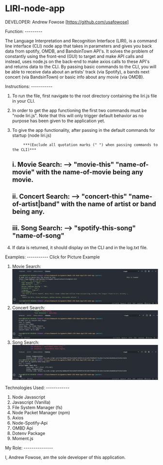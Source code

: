 # LIRI-node-app


DEVELOPER: Andrew Fowose [https://github.com/usafowose]

Function: ---------

The Language Interpretation and Recognition Interface (LIRI), is a command line interface (CLI) node app that takes in parameters and gives you back data from spotify, OMDB, and BandsinTown API's. It solves the problem of constantly using the front-end (GUI) to target and make API calls and instead, uses node.js on the back-end to make axios calls to these API's and returns data to the CLI. 
By passing basic commands to the CLI, you will be able to receive data about an artists' track (via Spotify), a bands next concert (via BandsinTown) or basic info about any movie (via OMDB). 

Instructions: -----------
1. To run the file, first navigate to the root directory containing the liri.js file in your CLI. 
2. In order to get the app functioning the first two commands must be "node liri.js". Note that this will only trigger default behavior as no purpose has been given to the application yet. 
3. To give the app functionality, after passing in the default commands for startup (node liri.js)

            ***(Exclude all quotation marks (" ") when passing commands to the CLI)***

    i. Movie Search: --> "movie-this" "name-of-movie" with the name-of-movie being any movie. 
    -----------
    ii. Concert Search: --> "concert-this" "name-of-artist|band" with the name of artist or band being any. 
    -----------
    iii. Song Search: --> "spotify-this-song" "name-of-song"
    -----------

4. If data is returned, it should display on the CLI and in the log.txt file. 

Examples: ----------- Click for Picture Example
1. Movie Search: ![Movie Search](Screenshots/movie-this.png)
2. Concert Search: ![Concert Search](Screenshots/concert-this.png)
3. Song Search: ![Song Search](Screenshots/spotify-this-song.png) 




Technologies Used: ------------

1. Node Javascript
2. Javascript (Vanilla)
3. File System Manager (fs)
4. Node Packet Manager (npm)
5. Axios 
6. Node-Spotify-Api
7. OMBD Api 
8. Dotenv Package
9. Moment.js

My Role: ---------------

I, Andrew Fowose, am the sole developer of this application. 








